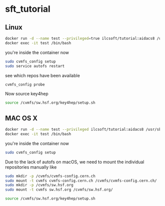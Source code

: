 # sft_tutorial

## Linux

```bash
docker run -d --name test --privileged=true ilcsoft/tutorial:aidacs8 /usr/sbin/init
docker exec -it test /bin/bash
```

you're inside the container now
```bash
sudo cvmfs_config setup
sudo service autofs restart
```

see which repos have been available
```bash
cvmfs_config probe
```

Now source key4hep

```bash
source /cvmfs/sw.hsf.org/key4hep/setup.sh
```

## MAC OS X

```bash
docker run -d --name test --privileged ilcsoft/tutorial:aidacs8 /usr/sbin/init
docker exec -it test /bin/bash
```

you're inside the container now
```bash
sudo cvmfs_config setup
```
Due to the lack of autofs on macOS, we need to mount the individual repositories manually like

```bash
sudo mkdir -p /cvmfs/cvmfs-config.cern.ch
sudo mount -t cvmfs cvmfs-config.cern.ch /cvmfs/cvmfs-config.cern.ch/
sudo mkdir -p /cvmfs/sw.hsf.org
sudo mount -t cvmfs sw.hsf.org /cvmfs/sw.hsf.org/
```

```bash
source /cvmfs/sw.hsf.org/key4hep/setup.sh
```

